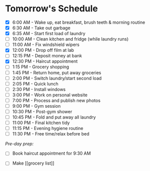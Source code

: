 
# Tomorrow's Schedule

- [x] 6:00 AM - Wake up, eat breakfast, brush teeth & morning routine
- [x] 6:30 AM - Take out garbage
- [x] 6:35 AM - Start first load of laundry
- [ ] 10:00 AM - Clean kitchen and fridge (while laundry runs)
- [ ] 11:00 AM - Fix windshield wipers
- [x] 12:00 PM - Drop off film at lab
- [ ] 12:15 PM - Deposit money at bank
- [x] 12:30 PM - Haircut appointment
- [ ] 1:15 PM - Grocery shopping
- [ ] 1:45 PM - Return home, put away groceries
- [ ] 2:00 PM - Switch laundry/start second load
- [ ] 2:05 PM - Quick lunch
- [ ] 2:30 PM - Install windows
- [ ] 3:00 PM - Work on personal website
- [ ] 7:00 PM - Process and publish new photos
- [ ] 9:00 PM - Gym session
- [ ] 10:30 PM - Post-gym shower
- [ ] 10:45 PM - Fold and put away all laundry
- [ ] 11:00 PM - Final kitchen tidy
- [ ] 11:15 PM - Evening hygiene routine
- [ ] 11:30 PM - Free time/relax before bed

*Pre-day prep:*
- [ ] Book haircut appointment for 9:30 AM
- [ ] Make [[grocery list]]

